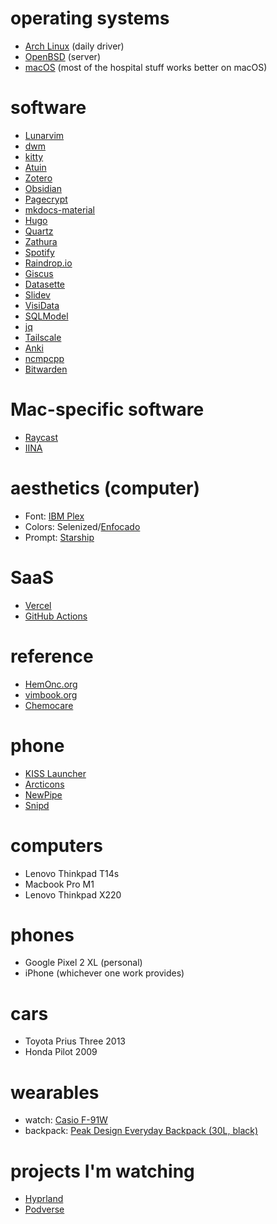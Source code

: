 # operating systems

- [Arch Linux](https://wiki.archlinux.org/title/Arch_Linux) (daily driver)
- [OpenBSD](https://www.openbsd.org/) (server)
- [macOS](https://www.apple.com/macos/) (most of the hospital stuff works better on macOS)


# software

- [Lunarvim](https://www.lunarvim.org/)
- [dwm](https://dwm.suckless.org/)
- [kitty](https://sw.kovidgoyal.net/kitty/)
- [Atuin](https://github.com/ellie/atuin)
- [Zotero](https://www.zotero.org/)
- [Obsidian](https://obsidian.md/)
- [Pagecrypt](https://github.com/Greenheart/pagecrypt)
- [mkdocs-material](https://squidfunk.github.io/mkdocs-material/)
- [Hugo](https://gohugo.io/)
- [Quartz](https://github.com/jackyzha0/quartz)
- [Zathura](https://pwmt.org/projects/zathura/)
- [Spotify](https://open.spotify.com/)
- [Raindrop.io](https://raindrop.io/)
- [Giscus](https://github.com/giscus/giscus)
- [Datasette](https://datasette.io/)
- [Slidev](https://github.com/slidevjs/slidev)
- [VisiData](https://github.com/saulpw/visidata)
- [SQLModel](https://github.com/tiangolo/sqlmodel)
- [jq](https://github.com/stedolan/jq)
- [Tailscale](https://tailscale.com/)
- [Anki](https://apps.ankiweb.net/)
- [ncmpcpp](https://github.com/ncmpcpp/ncmpcpp)
- [Bitwarden](https://bitwarden.com/)


# Mac-specific software

- [Raycast](https://www.raycast.com/)
- [IINA](https://iina.io/)


# aesthetics (computer)

- Font: [IBM Plex](https://www.ibm.com/plex/)
- Colors: Selenized/[Enfocado](https://github.com/wuelnerdotexe/vim-enfocado)
- Prompt: [Starship](https://starship.rs/)


# SaaS

- [Vercel](https://vercel.com/)
- [GitHub Actions](https://github.com/features/actions)


# reference

- [HemOnc.org](https://hemonc.org/wiki/Main_Page)
- [vimbook.org](https://www.vimbook.org/)
- [Chemocare](https://chemocare.com/)


# phone

- [KISS Launcher](https://kisslauncher.com/)
- [Arcticons](https://github.com/Donnnno/Arcticons)
- [NewPipe](https://newpipe.net/)
- [Snipd](https://www.snipd.com/)


# computers

- Lenovo Thinkpad T14s
- Macbook Pro M1
- Lenovo Thinkpad X220


# phones

- Google Pixel 2 XL (personal)
- iPhone (whichever one work provides)


# cars

- Toyota Prius Three 2013
- Honda Pilot 2009


# wearables

- watch: [Casio F-91W](https://www.casio.com/us/watches/casio/product.F-91W-1/)
- backpack: [Peak Design Everyday Backpack (30L, black)](https://www.peakdesign.com/collections/all-bags/products/everyday-backpack)


# projects I'm watching

- [Hyprland](https://github.com/hyprwm/Hyprland)
- [Podverse](https://podverse.fm/)
